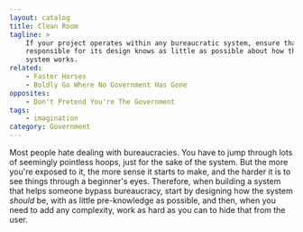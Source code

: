 ```yaml
---
layout: catalog
title: Clean Room
tagline: >
    If your project operates within any bureaucratic system, ensure that the person
    responsible for its design knows as little as possible about how the existing
    system works.
related:
    - Faster Horses
    - Boldly Go Where No Government Has Gone
opposites:
    - Don't Pretend You're The Government
tags:
    - imagination
category: Government
---
```


Most people hate dealing with bureaucracies. You have to jump through lots of seemingly pointless hoops, just for the sake of the system. But the more you're exposed to it, the more sense it starts to make, and the harder it is to see things through a beginner's eyes. Therefore, when building a system that helps someone bypass bureaucracy, start by designing how the system *should* be, with as little pre-knowledge as possible, and then, when you need to add any complexity, work as hard as you can to hide that from the user.
